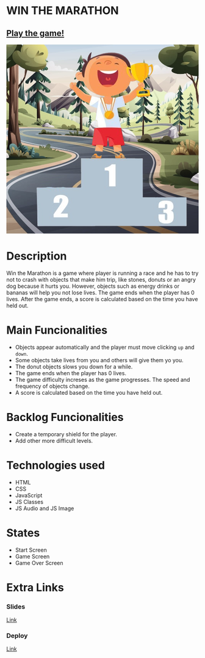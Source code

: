 # WIN THE MARATHON
## [Play the game!](https://gemma-fernandez.github.io/Win-the-marathon/)

![Game Logo](./images/podium.png)

# Description
Win the Marathon is a game where player is running a race and he has to try not to crash with objects that make him trip, like stones, donuts or an angry dog because it hurts you. However, objects such as energy drinks or bananas will help you not lose lives.
The game ends when the player has 0 lives. After the game ends, a score is calculated based on the time you have held out.

# Main Funcionalities
- Objects appear automatically and the player must move clicking `up` and `down`.
- Some objects take lives from you and others will give them yo you.
- The donut objects slows you down for a while.
- The game ends when the player has 0 lives.
- The game difficulty increses as the game progresses. The speed and frequency of objects change. 
- A score is calculated based on the time you have held out.

# Backlog Funcionalities
- Create a temporary shield for the player.
- Add other more difficult levels.

# Technologies used
- HTML
- CSS
- JavaScript
- JS Classes
- JS Audio and JS Image

# States
- Start Screen
- Game Screen
- Game Over Screen

# Extra Links
### Slides
[Link](https://docs.google.com/presentation/d/1ajWPVFe6o_gvXwckZkjsYeXZ5A38quKXiY5lhhWFf_I/edit#slide=id.gc6f83aa91_0_79)

### Deploy
[Link](https://gemma-fernandez.github.io/Win-the-marathon/)
